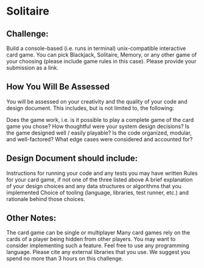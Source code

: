 # Solitaire

## Challenge: 

Build a console-based (i.e. runs in terminal) unix-compatible interactive card game. You can pick Blackjack, Solitaire, Memory, or any other game of your choosing (please include game rules in this case). Please provide your submission as a link. 

## How You Will Be Assessed

You will be assessed on your creativity and the quality of your code and design document. This includes, but is not limited to, the following:

Does the game work, i.e. is it possible to play a complete game of the card game you chose?
How thoughtful were your system design decisions?
Is the game designed well / easily playable?
Is the code organized, modular, and well-factored?
What edge cases were considered and accounted for?

## Design Document should include: 

Instructions for running your code and any tests you may have written
Rules for your card game, if not one of the three listed above
A brief explanation of your design choices and any data structures or algorithms that you implemented
Choice of tooling (language, libraries, test runner, etc.) and rationale behind those choices.

## Other Notes:
The card game can be single or multiplayer
Many card games rely on the cards of a player being hidden from other players. You may want to consider implementing such a feature.
Feel free to use any programming language.
Please cite any external libraries that you use.
We suggest you spend no more than 3 hours on this challenge.
